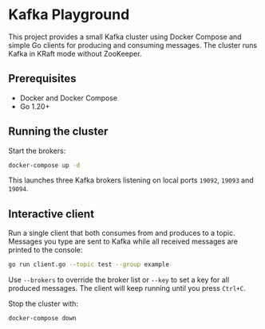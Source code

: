 # Kafka Playground

This project provides a small Kafka cluster using Docker Compose and simple Go clients for producing and consuming messages. The cluster runs Kafka in KRaft mode without ZooKeeper.

## Prerequisites
- Docker and Docker Compose
- Go 1.20+

## Running the cluster

Start the brokers:
```bash
docker-compose up -d
```
This launches three Kafka brokers listening on local ports `19092`, `19093` and `19094`.

## Interactive client

Run a single client that both consumes from and produces to a topic. Messages
you type are sent to Kafka while all received messages are printed to the
console:
```bash
go run client.go --topic test --group example
```
Use `--brokers` to override the broker list or `--key` to set a key for all
produced messages. The client will keep running until you press `Ctrl+C`.

Stop the cluster with:
```bash
docker-compose down
```
